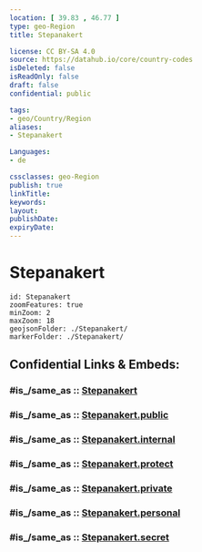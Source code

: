 ```yaml
---
location: [ 39.83 , 46.77 ] 
type: geo-Region
title: Stepanakert

license: CC BY-SA 4.0
source: https://datahub.io/core/country-codes
isDeleted: false
isReadOnly: false
draft: false
confidential: public

tags:
- geo/Country/Region
aliases:
- Stepanakert

Languages:
- de

cssclasses: geo-Region
publish: true
linkTitle: 
keywords: 
layout: 
publishDate: 
expiryDate: 
---
```


# Stepanakert

```leaflet
id: Stepanakert
zoomFeatures: true 
minZoom: 2 
maxZoom: 18
geojsonFolder: ./Stepanakert/
markerFolder: ./Stepanakert/
```


## Confidential Links & Embeds: 

### #is_/same_as :: [Stepanakert](/_Standards/Earth/Continent/Asia/Asia~North~West/Azerbaijan/Armenian_Enclaves/Stepanakert.md) 

### #is_/same_as :: [Stepanakert.public](/_public/Earth/Continent/Asia/Asia~North~West/Azerbaijan/Armenian_Enclaves/Stepanakert.public.md) 

### #is_/same_as :: [Stepanakert.internal](/_internal/Earth/Continent/Asia/Asia~North~West/Azerbaijan/Armenian_Enclaves/Stepanakert.internal.md) 

### #is_/same_as :: [Stepanakert.protect](/_protect/Earth/Continent/Asia/Asia~North~West/Azerbaijan/Armenian_Enclaves/Stepanakert.protect.md) 

### #is_/same_as :: [Stepanakert.private](/_private/Earth/Continent/Asia/Asia~North~West/Azerbaijan/Armenian_Enclaves/Stepanakert.private.md) 

### #is_/same_as :: [Stepanakert.personal](/_personal/Earth/Continent/Asia/Asia~North~West/Azerbaijan/Armenian_Enclaves/Stepanakert.personal.md) 

### #is_/same_as :: [Stepanakert.secret](/_secret/Earth/Continent/Asia/Asia~North~West/Azerbaijan/Armenian_Enclaves/Stepanakert.secret.md)

